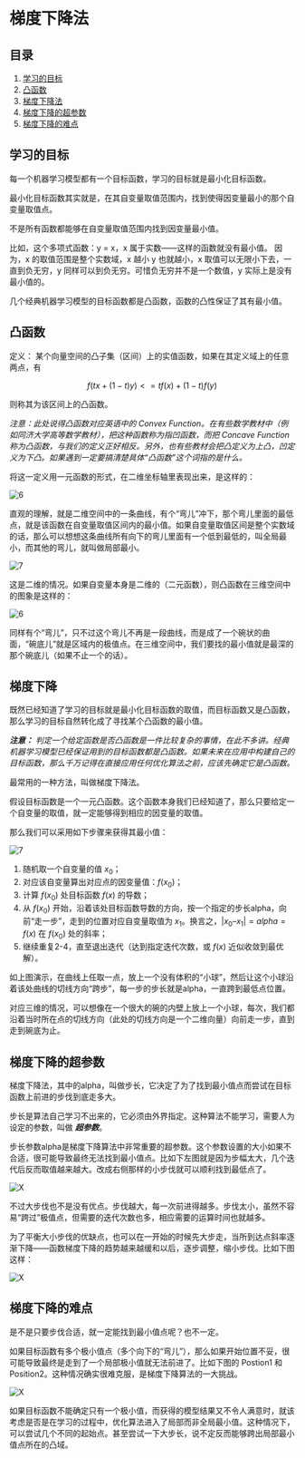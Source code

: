 # 梯度下降法

## 目录

1. [学习的目标](#学习的目标)
2. [凸函数](#凸函数)
3. [梯度下降法](#梯度下降)
4. [梯度下降的超参数](#梯度下降的超参数)
5. [梯度下降的难点](#梯度下降的难点)

## 学习的目标

每一个机器学习模型都有一个目标函数，学习的目标就是最小化目标函数。

最小化目标函数其实就是，在其自变量取值范围内，找到使得因变量最小的那个自变量取值点。

不是所有函数都能够在自变量取值范围内找到因变量最小值。

比如，这个多项式函数：y = x，x 属于实数——这样的函数就没有最小值。
因为，x 的取值范围是整个实数域，x 越小 y 也就越小，x 取值可以无限小下去，一直到负无穷，y 同样可以到负无穷。可惜负无穷并不是一个数值，y 实际上是没有最小值的。

几个经典机器学习模型的目标函数都是凸函数，函数的凸性保证了其有最小值。

## 凸函数

定义：
某个向量空间的凸子集（区间）上的实值函数，如果在其定义域上的任意两点，有

$$f(tx+(1-t)y)<=tf(x)+(1-t)f(y)$$

则称其为该区间上的凸函数。

*注意：此处说得凸函数对应英语中的 Convex Function。在有些数学教材中（例如同济大学高等数学教材），把这种函数称为指凹函数，而把 Concave Function 称为凸函数，与我们的定义正好相反。另外，也有些教材会把凸定义为上凸，凹定义为下凸。如果遇到一定要搞清楚具体“凸函数”这个词指的是什么。*

将这一定义用一元函数的形式，在二维坐标轴里表现出来，是这样的：

![6](./Resource/6.jpg)

直观的理解，就是二维空间中的一条曲线，有个“弯儿”冲下，那个弯儿里面的最低点，就是该函数在自变量取值区间内的最小值。如果自变量取值区间是整个实数域的话，那么可以想想这条曲线所有向下的弯儿里面有一个低到最低的，叫全局最小，而其他的弯儿，就叫做局部最小。

![7](./Resource/7.jpg)

这是二维的情况。如果自变量本身是二维的（二元函数），则凸函数在三维空间中的图象是这样的：

![6](./Resource/6.png)

同样有个“弯儿”，只不过这个弯儿不再是一段曲线，而是成了一个碗状的曲面，“碗底儿”就是区域内的极值点。在三维空间中，我们要找的最小值就是最深的那个碗底儿（如果不止一个的话）。

## 梯度下降

既然已经知道了学习的目标就是最小化目标函数的取值，而目标函数又是凸函数，那么学习的目标自然转化成了寻找某个凸函数的最小值。

***注意：*** *判定一个给定函数是否凸函数是一件比较复杂的事情，在此不多讲。经典机器学习模型已经保证用到的目标函数都是凸函数。如果未来在应用中构建自己的目标函数，那么千万记得在直接应用任何优化算法之前，应该先确定它是凸函数。*

最常用的一种方法，叫做梯度下降法。

假设目标函数是一个一元凸函数。这个函数本身我们已经知道了，那么只要给定一个自变量的取值，就一定能够得到相应的因变量的取值。

那么我们可以采用如下步骤来获得其最小值：

![7](./Resource/7.png)

1. 随机取一个自变量的值 $x_0$；
2. 对应该自变量算出对应点的因变量值：$f(x_0)$；
3. 计算 $f(x_0)$ 处目标函数 $f(x)$ 的导数；
4. 从 $f(x_0)$ 开始，沿着该处目标函数导数的方向，按一个指定的步长alpha，向前“走一步”，走到的位置对应自变量取值为 $x_1$。换言之，$|x_0–x_1| = alpha = f(x)$ 在 $f(x_0)$ 处的斜率；
5. 继续重复2-4，直至退出迭代（达到指定迭代次数，或 $f(x)$ 近似收敛到最优解）。

如上图演示，在曲线上任取一点，放上一个没有体积的“小球”，然后让这个小球沿着该处曲线的切线方向“跨步”，每一步的步长就是alpha，一直跨到最低点位置。

对应三维的情况，可以想像在一个很大的碗的内壁上放上一个小球，每次，我们都沿着当时所在点的切线方向（此处的切线方向是一个二维向量）向前走一步，直到走到碗底为止。

## 梯度下降的超参数

梯度下降法，其中的alpha，叫做步长，它决定了为了找到最小值点而尝试在目标函数上前进的步伐到底走多大。

步长是算法自己学习不出来的，它必须由外界指定。这种算法不能学习，需要人为设定的参数，叫做 ***超参数***。

步长参数alpha是梯度下降算法中非常重要的超参数。这个参数设置的大小如果不合适，很可能导致最终无法找到最小值点。比如下左图就是因为步幅太大，几个迭代后反而取值越来越大。改成右侧那样的小步伐就可以顺利找到最低点了。 

![X](./Resource/8.jpg)

不过大步伐也不是没有优点。步伐越大，每一次前进得越多。步伐太小，虽然不容易“跨过”极值点，但需要的迭代次数也多，相应需要的运算时间也就越多。

为了平衡大小步伐的优缺点，也可以在一开始的时候先大步走，当所到达点斜率逐渐下降——函数梯度下降的趋势越来越缓和以后，逐步调整，缩小步伐。比如下图这样：

![X](./Resource/1.gif)

## 梯度下降的难点

是不是只要步伐合适，就一定能找到最小值点呢？也不一定。

如果目标函数有多个极小值点（多个向下的“弯儿”），那么如果开始位置不妥，很可能导致最终是走到了一个局部极小值就无法前进了。比如下图的 Postion1 和 Position2。这种情况确实很难克服，是梯度下降算法的一大挑战。

![X](./Resource/9.jpg)

如果目标函数不能确定只有一个极小值，而获得的模型结果又不令人满意时，就该考虑是否是在学习的过程中，优化算法进入了局部而非全局最小值。这种情况下，可以尝试几个不同的起始点。甚至尝试一下大步长，说不定反而能够跨出局部最小值点所在的凸域。
